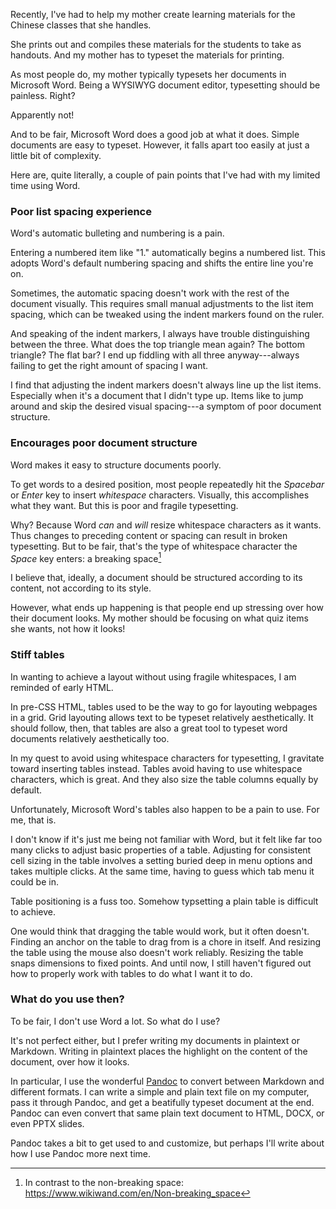 Recently, I've had to help my mother create learning materials for the Chinese classes that she handles.

She prints out and compiles these materials for the students to take as handouts.
And my mother has to typeset the materials for printing.

As most people do, my mother typically typesets her documents in Microsoft Word.
Being a WYSIWYG document editor, typesetting should be painless.
Right?

Apparently not!

And to be fair, Microsoft Word does a good job at what it does.
Simple documents are easy to typeset.
However, it falls apart too easily at just a little bit of complexity.

Here are, quite literally, a couple of pain points that I've had with my limited time using Word.

### Poor list spacing experience

Word's automatic bulleting and numbering is a pain.

Entering a numbered item like "1." automatically begins a numbered list.
This adopts Word's default numbering spacing and shifts the entire line you're on.

Sometimes, the automatic spacing doesn't work with the rest of the document visually.
This requires small manual adjustments to the list item spacing, which can be tweaked using the indent markers found on the ruler.

And speaking of the indent markers, I always have trouble distinguishing between the three.
What does the top triangle mean again?
The bottom triangle?
The flat bar?
I end up fiddling with all three anyway---always failing to get the right amount of spacing I want.

I find that adjusting the indent markers doesn't always line up the list items.
Especially when it's a document that I didn't type up.
Items like to jump around and skip the desired visual spacing---a symptom of poor document structure.

### Encourages poor document structure

Word makes it easy to structure documents poorly.

To get words to a desired position, most people repeatedly hit the _Spacebar_ or _Enter_ key to insert _whitespace_ characters.
Visually, this accomplishes what they want.
But this is poor and fragile typesetting.

Why?
Because Word *can* and *will* resize whitespace characters as it wants.
Thus changes to preceding content or spacing can result in broken typesetting.
But to be fair, that's the type of whitespace character the _Space_ key enters: a breaking space[^1]

I believe that, ideally, a document should be structured according to its content, not according to its style.

However, what ends up happening is that people end up stressing over how their document looks.
My mother should be focusing on what quiz items she wants, not how it looks!

### Stiff tables

In wanting to achieve a layout without using fragile whitespaces,  I am reminded of early HTML.

In pre-CSS HTML, tables used to be the way to go for layouting webpages in a grid.
Grid layouting allows text to be typeset relatively aesthetically.
It should follow, then, that tables are also a great tool to typeset word documents relatively aesthetically too.

In my quest to avoid using whitespace characters for typesetting, I gravitate toward inserting tables instead.
Tables avoid having to use whitespace characters, which is great.
And they also size the table columns equally by default.

Unfortunately, Microsoft Word's tables also happen to be a pain to use.
For me, that is.

I don't know if it's just me being not familiar with Word, but it felt like far too many clicks to adjust basic properties of a table.
Adjusting for consistent cell sizing in the table involves a setting buried deep in menu options and takes multiple clicks.
At the same time, having to guess which tab menu it could be in.

Table positioning is a fuss too.
Somehow typsetting a plain table is difficult to achieve.

One would think that dragging the table would work, but it often doesn't.
Finding an anchor on the table to drag from is a chore in itself.
And resizing the table using the mouse also doesn't work reliably.
Resizing the table snaps dimensions to fixed points.
And until now, I still haven't figured out how to properly work with tables to do what I want it to do.

### What do you use then?

To be fair, I don't use Word a lot.
So what do I use?

It's not perfect either, but I prefer writing my documents in plaintext or Markdown.
Writing in plaintext places the highlight on the content of the document, over how it looks.

In particular, I use the wonderful [Pandoc](https://pandoc.org/) to convert between Markdown and different formats.
I can write a simple and plain text file on my computer, pass it through Pandoc, and get a beatifully typeset document at the end.
Pandoc can even convert that same plain text document to HTML, DOCX, or even PPTX slides.

Pandoc takes a bit to get used to and customize, but perhaps I'll write about how I use Pandoc more next time.

[^1]: In contrast to the non-breaking space: <https://www.wikiwand.com/en/Non-breaking_space>
